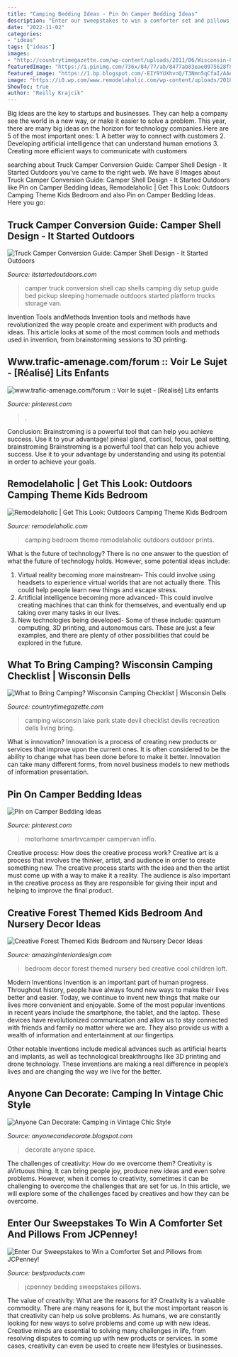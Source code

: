 ```yaml
---
title: "Camping Bedding Ideas - Pin On Camper Bedding Ideas"
description: "Enter our sweepstakes to win a comforter set and pillows from jcpenney!"
date: "2022-11-02"
categories:
- "ideas"
tags: ["ideas"]
images:
- "http://countrytimegazette.com/wp-content/uploads/2011/06/Wisconsin-Camping-Checklist.jpg"
featuredImage: "https://i.pinimg.com/736x/84/77/ab/8477ab83eae0975628f8854a212b6ca8.jpg"
featured_image: "https://1.bp.blogspot.com/-EIY9YUXhvnQ/T3Nmn5qCfaI/AAAAAAAACUk/uhwG4D6-xds/s1600/home+sweet+motorhome+2l.JPG"
image: "https://i0.wp.com/www.remodelaholic.com/wp-content/uploads/2018/04/Remodelaholic_Camping-Kids-Bedroom_9.jpg?resize=600%2C800&amp;ssl=1"
ShowToc: true
author: "Reilly Krajcik"
---
```



Big ideas are the key to startups and businesses. They can help a company see the world in a new way, or make it easier to solve a problem. This year, there are many big ideas on the horizon for technology companies.Here are 5 of the most important ones: 1. A better way to connect with customers 2. Developing artificial intelligence that can understand human emotions 3. Creating more efficient ways to communicate with customers 
	

		
searching about Truck Camper Conversion Guide: Camper Shell Design - It Started Outdoors you've came to the right web. We have 8 Images about Truck Camper Conversion Guide: Camper Shell Design - It Started Outdoors like Pin on Camper Bedding Ideas, Remodelaholic | Get This Look: Outdoors Camping Theme Kids Bedroom and also Pin on Camper Bedding Ideas. Here you go:
		
    
## Truck Camper Conversion Guide: Camper Shell Design - It Started Outdoors

<img loading=lazy src="https://i1.wp.com/www.itstartedoutdoors.com/wp-content/uploads/2018/02/camper-design-2.jpg?fit=1275%2C850&amp;ssl=1" onerror="this.onerror=null;this.src='https://tse2.mm.bing.net/th?id=OIP.CdJfpeVtVom7YZ3WpTRlCwHaE8&amp;pid=15.1';" alt="Truck Camper Conversion Guide: Camper Shell Design - It Started Outdoors">

_Source: itstartedoutdoors.com_

>camper truck conversion shell cap shells camping diy setup guide bed pickup sleeping homemade outdoors started platform trucks storage van. 

	

Invention Tools andMethods
Invention tools and methods have revolutionized the way people create and experiment with products and ideas. This article looks at some of the most common tools and methods used in invention, from brainstorming sessions to 3D printing.

    
## Www.trafic-amenage.com/forum :: Voir Le Sujet - [Réalisé] Lits Enfants

<img loading=lazy src="https://i.pinimg.com/736x/84/77/ab/8477ab83eae0975628f8854a212b6ca8.jpg" onerror="this.onerror=null;this.src='https://tse3.mm.bing.net/th?id=OIP.XdQWv8FmjxDOSdcay5vG9gHaJ4&amp;pid=15.1';" alt="www.trafic-amenage.com/forum :: Voir le sujet - [Réalisé] Lits enfants">

_Source: pinterest.com_

>. 

	

Conclusion: Brainstroming is a powerful tool that can help you achieve success. Use it to your advantage!
pineal gland, cortisol, focus, goal setting, brainstroming
Brainstroming is a powerful tool that can help you achieve success. Use it to your advantage by understanding and using its potential in order to achieve your goals.

    
## Remodelaholic | Get This Look: Outdoors Camping Theme Kids Bedroom

<img loading=lazy src="https://i0.wp.com/www.remodelaholic.com/wp-content/uploads/2018/04/Remodelaholic_Camping-Kids-Bedroom_9.jpg?resize=600%2C800&amp;ssl=1" onerror="this.onerror=null;this.src='https://tse4.mm.bing.net/th?id=OIP.BcTOssWPZZX-72nFt9t6BgHaJ4&amp;pid=15.1';" alt="Remodelaholic | Get This Look: Outdoors Camping Theme Kids Bedroom">

_Source: remodelaholic.com_

>camping bedroom theme remodelaholic outdoors outdoor prints. 

	

What is the future of technology?
There is no one answer to the question of what the future of technology holds. However, some potential ideas include: 

1. Virtual reality becoming more mainstream- This could involve using headsets to experience virtual worlds that are not actually there. This could help people learn new things and escape stress. 
2. Artificial intelligence becoming more advanced- This could involve creating machines that can think for themselves, and eventually end up taking over many tasks in our lives. 
3. New technologies being developed- Some of these include: quantum computing, 3D printing, and autonomous cars. These are just a few examples, and there are plenty of other possibilities that could be explored in the future.

    
## What To Bring Camping? Wisconsin Camping Checklist | Wisconsin Dells

<img loading=lazy src="http://countrytimegazette.com/wp-content/uploads/2011/06/Wisconsin-Camping-Checklist.jpg" onerror="this.onerror=null;this.src='https://tse3.mm.bing.net/th?id=OIP.MPE0-yC4pgNYaxHB7PRx3wHaFi&amp;pid=15.1';" alt="What to Bring Camping? Wisconsin Camping Checklist | Wisconsin Dells">

_Source: countrytimegazette.com_

>camping wisconsin lake park state devil checklist devils recreation dells living bring. 

	

What is innovation?
Innovation is a process of creating new products or services that improve upon the current ones. It is often considered to be the ability to change what has been done before to make it better. Innovation can take many different forms, from novel business models to new methods of information presentation.

    
## Pin On Camper Bedding Ideas

<img loading=lazy src="https://i.pinimg.com/originals/cb/aa/2d/cbaa2d1deb73d9209dcf1cef9a88938a.jpg" onerror="this.onerror=null;this.src='https://tse2.mm.bing.net/th?id=OIP.eoTjvc1NscAVkYU8uJXo2gHaEh&amp;pid=15.1';" alt="Pin on Camper Bedding Ideas">

_Source: pinterest.com_

>motorhome smartrvcamper campervan inflo. 

	

Creative process: How does the creative process work?
Creative art is a process that involves the thinker, artist, and audience in order to create something new. The creative process starts with the idea and then the artist must come up with a way to make it a reality. The audience is also important in the creative process as they are responsible for giving their input and helping to improve the final product.

    
## Creative Forest Themed Kids Bedroom And Nursery Decor Ideas

<img loading=lazy src="https://www.amazinginteriordesign.com/wp-content/uploads/2017/05/Creative-Forest-Themed-Kids-Bedroom-and-Nursery-Decor-Ideas-fi.jpg" onerror="this.onerror=null;this.src='https://tse3.mm.bing.net/th?id=OIP.6xLLLxer-3gR7K6vjEaaQgHaGV&amp;pid=15.1';" alt="Creative Forest Themed Kids Bedroom and Nursery Decor Ideas">

_Source: amazinginteriordesign.com_

>bedroom decor forest themed nursery bed creative cool children loft. 

	

Modern Inventions
Invention is an important part of human progress. Throughout history, people have always found new ways to make their lives better and easier. Today, we continue to invent new things that make our lives more convenient and enjoyable.
Some of the most popular inventions in recent years include the smartphone, the tablet, and the laptop. These devices have revolutionized communication and allow us to stay connected with friends and family no matter where we are. They also provide us with a wealth of information and entertainment at our fingertips.

Other notable inventions include medical advances such as artificial hearts and implants, as well as technological breakthroughs like 3D printing and drone technology. These inventions are making a real difference in people’s lives and are changing the way we live for the better.

    
## Anyone Can Decorate: Camping In Vintage Chic Style

<img loading=lazy src="https://1.bp.blogspot.com/-EIY9YUXhvnQ/T3Nmn5qCfaI/AAAAAAAACUk/uhwG4D6-xds/s1600/home+sweet+motorhome+2l.JPG" onerror="this.onerror=null;this.src='https://tse3.mm.bing.net/th?id=OIP.F_gwwdXrK0KDmuoe7vy8UwHaFk&amp;pid=15.1';" alt="Anyone Can Decorate: Camping in Vintage Chic Style">

_Source: anyonecandecorate.blogspot.com_

>decorate anyone space. 

	

The challenges of creativity: How do we overcome them?
Creativity is aVirtuous thing. It can bring people joy, produce new ideas and even solve problems. However, when it comes to creativity, sometimes it can be challenging to overcome the challenges that are set for us. In this article, we will explore some of the challenges faced by creatives and how they can be overcome.

    
## Enter Our Sweepstakes To Win A Comforter Set And Pillows From JCPenney!

<img loading=lazy src="https://hips.hearstapps.com/bpc.h-cdn.co/assets/16/30/1600x800/landscape-1469475553-jcpenney-bedding-sweepstakes-giveaway.jpg?resize=1200:*" onerror="this.onerror=null;this.src='https://tse4.mm.bing.net/th?id=OIP.DNUTvRER7_TQlQox25v8NAHaDt&amp;pid=15.1';" alt="Enter Our Sweepstakes to Win a Comforter Set and Pillows from JCPenney!">

_Source: bestproducts.com_

>jcpenney bedding sweepstakes pillows. 

	

The value of creativity: What are the reasons for it?
Creativity is a valuable commodity. There are many reasons for it, but the most important reason is that creativity can help us solve problems. As humans, we are constantly looking for new ways to solve problems and come up with new ideas. Creative minds are essential to solving many challenges in life, from resolving disputes to coming up with new products or services. In some cases, creativity can even be used to create new lifestyles or businesses.

